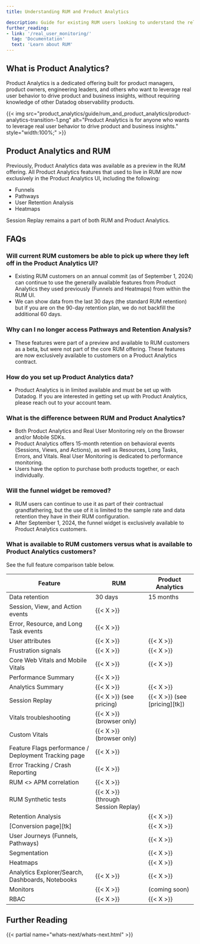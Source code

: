 ```yaml
---
title: Understanding RUM and Product Analytics

description: Guide for existing RUM users looking to understand the relationship between RUM and Product Analytics.
further_reading:
- link: '/real_user_monitoring/'
  tag: 'Documentation'
  text: 'Learn about RUM'
---
```


## What is Product Analytics?

Product Analytics is a dedicated offering built for product managers, product owners, engineering leaders, and others who want to leverage real user behavior to drive product and business insights, without requiring knowledge of other Datadog observability products.

{{< img src="product_analytics/guide/rum_and_product_analytics/product-analytics-transition-1.png" alt="Product Analytics is for anyone who wants to leverage real user behavior to drive product and business insights." style="width:100%;" >}}

## Product Analytics and RUM

Previously, Product Analytics data was available as a preview in the RUM offering. All Product Analytics features that used to live in RUM are now exclusively in the Product Analytics UI, including the following:

- Funnels
- Pathways
- User Retention Analysis
- Heatmaps

Session Replay remains a part of both RUM and Product Analytics.

## FAQs

### Will current RUM customers be able to pick up where they left off in the Product Analytics UI?

- Existing RUM customers on an annual commit (as of September 1, 2024) can continue to use the generally available features from Product Analytics they used previously (Funnels and Heatmaps) from within the RUM UI.
- We can show data from the last 30 days (the standard RUM retention) but if you are on the 90-day retention plan, we do not backfill the additional 60 days.

### Why can I no longer access Pathways and Retention Analysis?
- These features were part of a preview and available to RUM customers as a beta, but were not part of the core RUM offering. These features are now exclusively available to customers on a Product Analytics contract.

### How do you set up Product Analytics data?
- Product Analytics is in limited available and must be set up with Datadog. If you are interested in getting set up with Product Analytics, please reach out to your account team.

### What is the difference between RUM and Product Analytics?
- Both Product Analytics and Real User Monitoring rely on the Browser and/or Mobile SDKs.
- Product Analytics offers 15-month retention on behavioral events (Sessions, Views, and Actions), as well as Resources, Long Tasks, Errors, and Vitals. Real User Monitoring is dedicated to performance monitoring.
- Users have the option to purchase both products together, or each individually.

### Will the funnel widget be removed?
- RUM users can continue to use it as part of their contractual grandfathering, but the use of it is limited to the sample rate and data retention they have in their RUM configuration.
- After September 1, 2024, the funnel widget is exclusively available to Product Analytics customers.

### What is available to RUM customers versus what is available to Product Analytics customers?
See the full feature comparison table below.

| Feature | RUM | Product Analytics |
|---------|-----|-------------------|
| Data retention | 30 days | 15 months |
| Session, View, and Action events | {{< X >}} | |
| Error, Resource, and Long Task events | {{< X >}} | |
| User attributes | {{< X >}} | {{< X >}} |
| Frustration signals | {{< X >}} | {{< X >}} |
| Core Web Vitals and Mobile Vitals | {{< X >}} | {{< X >}} |
| Performance Summary | {{< X >}} | |
| Analytics Summary | {{< X >}} | {{< X >}} |
| Session Replay | {{< X >}} (see pricing) | {{< X >}} (see [pricing][tk]) |
| Vitals troubleshooting | {{< X >}} (browser only) | |
| Custom Vitals | {{< X >}} (browser only) | |
| Feature Flags performance / Deployment Tracking page | {{< X >}} | |
| Error Tracking / Crash Reporting | {{< X >}} | |
| RUM <> APM correlation | {{< X >}} | |
| RUM Synthetic tests | {{< X >}} (through Session Replay) | |
| Retention Analysis | | {{< X >}} |
| [Conversion page][tk] | | {{< X >}} |
| User Journeys (Funnels, Pathways) | | {{< X >}} |
| Segmentation | | {{< X >}} |
| Heatmaps | | {{< X >}} |
| Analytics Explorer/Search, Dashboards, Notebooks | {{< X >}} | {{< X >}} |
| Monitors | {{< X >}} | (coming soon) |
| RBAC | {{< X >}} | {{< X >}} |

## Further Reading

{{< partial name="whats-next/whats-next.html" >}}
